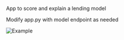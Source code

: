 App to score and explain a lending model

Modify app.py with model endpoint as needed

![Example]('./Images/dataiku.jpg')